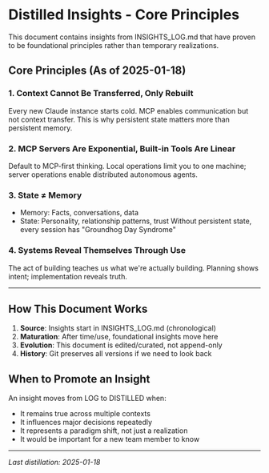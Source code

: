 # Distilled Insights - Core Principles

This document contains insights from INSIGHTS_LOG.md that have proven to be foundational principles rather than temporary realizations.

## Core Principles (As of 2025-01-18)

### 1. Context Cannot Be Transferred, Only Rebuilt
Every new Claude instance starts cold. MCP enables communication but not context transfer. This is why persistent state matters more than persistent memory.

### 2. MCP Servers Are Exponential, Built-in Tools Are Linear
Default to MCP-first thinking. Local operations limit you to one machine; server operations enable distributed autonomous agents.

### 3. State ≠ Memory
- Memory: Facts, conversations, data
- State: Personality, relationship patterns, trust
Without persistent state, every session has "Groundhog Day Syndrome"

### 4. Systems Reveal Themselves Through Use
The act of building teaches us what we're actually building. Planning shows intent; implementation reveals truth.

---

## How This Document Works

1. **Source**: Insights start in INSIGHTS_LOG.md (chronological)
2. **Maturation**: After time/use, foundational insights move here
3. **Evolution**: This document is edited/curated, not append-only
4. **History**: Git preserves all versions if we need to look back

## When to Promote an Insight

An insight moves from LOG to DISTILLED when:
- It remains true across multiple contexts
- It influences major decisions repeatedly  
- It represents a paradigm shift, not just a realization
- It would be important for a new team member to know

---

*Last distillation: 2025-01-18*